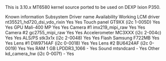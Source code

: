 This is 3.10.x MT6580 kernel source ported to be used on DEXP Ixion P350.

Known information
Subsystem	Driver name	Availability	Working
LCM driver nt35521_hd720_dsi_vdo_rixin	Yes	Yes
Touch panel	GT9XX (i2c 1-005D)	Yes	Yes
GPU	Mali-400 MP	Yes	Yes
Camera #1	imx219_mipi_raw	Yes	Yes
Camera #2	gc2755_mipi_raw	Yes	Yes
Accelerometer	MC3XXX (i2c 2-004c)	Yes	Yes
ALS/PS	stk3x1x (i2c 2-0048)	Yes	Yes
Flash	Samsung F722MB	Yes	Yes
Lens #1	DW9714AF (i2c 0-0018)	Yes	Yes
Lens #2	BU6424AF (i2c 0-0019)	Yes	Yes
RAM	1 GB LPDDR3_1066	-	Yes
Sound	mtsndcard	-	Yes
Other	kd_camera_hw (i2c 0-007f)	-	Yes
